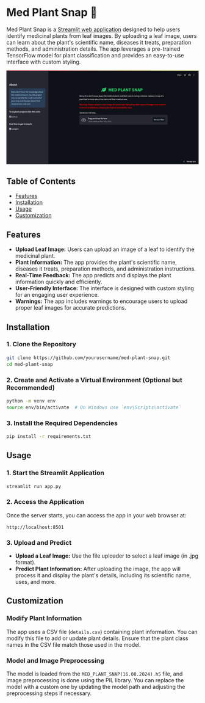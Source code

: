 # Med Plant Snap 🌿

Med Plant Snap is a [Streamlit web application](https://med-plant-snap.streamlit.app/) designed to help users identify medicinal plants from leaf images. By uploading a leaf image, users can learn about the plant's scientific name, diseases it treats, preparation methods, and administration details. The app leverages a pre-trained TensorFlow model for plant classification and provides an easy-to-use interface with custom styling.

![Med Plant Snap](demo.png)

## Table of Contents
- [Features](#features)
- [Installation](#installation)
- [Usage](#usage)
- [Customization](#customization)

## Features
- **Upload Leaf Image:** Users can upload an image of a leaf to identify the medicinal plant.
- **Plant Information:** The app provides the plant's scientific name, diseases it treats, preparation methods, and administration instructions.
- **Real-Time Feedback:** The app predicts and displays the plant information quickly and efficiently.
- **User-Friendly Interface:** The interface is designed with custom styling for an engaging user experience.
- **Warnings:** The app includes warnings to encourage users to upload proper leaf images for accurate predictions.

## Installation

### 1. Clone the Repository
```bash
git clone https://github.com/yourusername/med-plant-snap.git
cd med-plant-snap
```

### 2. Create and Activate a Virtual Environment (Optional but Recommended)
```bash
python -m venv env
source env/bin/activate  # On Windows use `env\Scripts\activate`
```

### 3. Install the Required Dependencies
```bash
pip install -r requirements.txt
```

## Usage

### 1. Start the Streamlit Application
```bash
streamlit run app.py
```

### 2. Access the Application
Once the server starts, you can access the app in your web browser at:
```
http://localhost:8501
```

### 3. Upload and Predict
- **Upload a Leaf Image:** Use the file uploader to select a leaf image (in .jpg format).
- **Predict Plant Information:** After uploading the image, the app will process it and display the plant's details, including its scientific name, uses, and more.

## Customization

### Modify Plant Information
The app uses a CSV file (`details.csv`) containing plant information. You can modify this file to add or update plant details. Ensure that the plant class names in the CSV file match those used in the model.

### Model and Image Preprocessing
The model is loaded from the `MED_PLANT_SNAP(16.08.2024).h5` file, and image preprocessing is done using the PIL library. You can replace the model with a custom one by updating the model path and adjusting the preprocessing steps if necessary.
